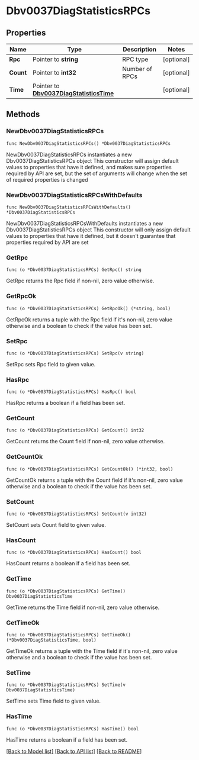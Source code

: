 # Dbv0037DiagStatisticsRPCs

## Properties

Name | Type | Description | Notes
------------ | ------------- | ------------- | -------------
**Rpc** | Pointer to **string** | RPC type | [optional] 
**Count** | Pointer to **int32** | Number of RPCs | [optional] 
**Time** | Pointer to [**Dbv0037DiagStatisticsTime**](Dbv0037DiagStatisticsTime.md) |  | [optional] 

## Methods

### NewDbv0037DiagStatisticsRPCs

`func NewDbv0037DiagStatisticsRPCs() *Dbv0037DiagStatisticsRPCs`

NewDbv0037DiagStatisticsRPCs instantiates a new Dbv0037DiagStatisticsRPCs object
This constructor will assign default values to properties that have it defined,
and makes sure properties required by API are set, but the set of arguments
will change when the set of required properties is changed

### NewDbv0037DiagStatisticsRPCsWithDefaults

`func NewDbv0037DiagStatisticsRPCsWithDefaults() *Dbv0037DiagStatisticsRPCs`

NewDbv0037DiagStatisticsRPCsWithDefaults instantiates a new Dbv0037DiagStatisticsRPCs object
This constructor will only assign default values to properties that have it defined,
but it doesn't guarantee that properties required by API are set

### GetRpc

`func (o *Dbv0037DiagStatisticsRPCs) GetRpc() string`

GetRpc returns the Rpc field if non-nil, zero value otherwise.

### GetRpcOk

`func (o *Dbv0037DiagStatisticsRPCs) GetRpcOk() (*string, bool)`

GetRpcOk returns a tuple with the Rpc field if it's non-nil, zero value otherwise
and a boolean to check if the value has been set.

### SetRpc

`func (o *Dbv0037DiagStatisticsRPCs) SetRpc(v string)`

SetRpc sets Rpc field to given value.

### HasRpc

`func (o *Dbv0037DiagStatisticsRPCs) HasRpc() bool`

HasRpc returns a boolean if a field has been set.

### GetCount

`func (o *Dbv0037DiagStatisticsRPCs) GetCount() int32`

GetCount returns the Count field if non-nil, zero value otherwise.

### GetCountOk

`func (o *Dbv0037DiagStatisticsRPCs) GetCountOk() (*int32, bool)`

GetCountOk returns a tuple with the Count field if it's non-nil, zero value otherwise
and a boolean to check if the value has been set.

### SetCount

`func (o *Dbv0037DiagStatisticsRPCs) SetCount(v int32)`

SetCount sets Count field to given value.

### HasCount

`func (o *Dbv0037DiagStatisticsRPCs) HasCount() bool`

HasCount returns a boolean if a field has been set.

### GetTime

`func (o *Dbv0037DiagStatisticsRPCs) GetTime() Dbv0037DiagStatisticsTime`

GetTime returns the Time field if non-nil, zero value otherwise.

### GetTimeOk

`func (o *Dbv0037DiagStatisticsRPCs) GetTimeOk() (*Dbv0037DiagStatisticsTime, bool)`

GetTimeOk returns a tuple with the Time field if it's non-nil, zero value otherwise
and a boolean to check if the value has been set.

### SetTime

`func (o *Dbv0037DiagStatisticsRPCs) SetTime(v Dbv0037DiagStatisticsTime)`

SetTime sets Time field to given value.

### HasTime

`func (o *Dbv0037DiagStatisticsRPCs) HasTime() bool`

HasTime returns a boolean if a field has been set.


[[Back to Model list]](../README.md#documentation-for-models) [[Back to API list]](../README.md#documentation-for-api-endpoints) [[Back to README]](../README.md)


